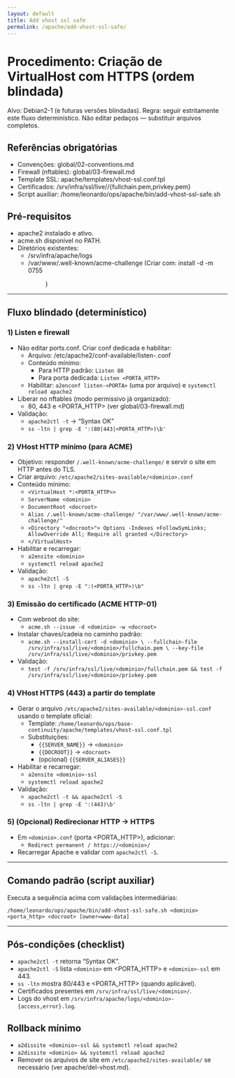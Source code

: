 ```yaml
---
layout: default
title: Add vhost ssl safe
permalink: /apache/add-vhost-ssl-safe/
---
```

# Procedimento: Criação de VirtualHost com HTTPS (ordem blindada)

Alvo: Debian2-1 (e futuras versões blindadas).
Regra: seguir estritamente este fluxo determinístico. Não editar pedaços — substituir arquivos completos.

## Referências obrigatórias
- Convenções: global/02-conventions.md
- Firewall (nftables): global/03-firewall.md
- Template SSL: apache/templates/vhost-ssl.conf.tpl
- Certificados: /srv/infra/ssl/live/<dominio>/{fullchain.pem,privkey.pem}
- Script auxiliar: /home/leonardo/ops/apache/bin/add-vhost-ssl-safe.sh

## Pré-requisitos
- apache2 instalado e ativo.
- acme.sh disponível no PATH.
- Diretórios existentes:
  - /srv/infra/apache/logs
  - /var/www/.well-known/acme-challenge
  (Criar com: install -d -m 0755 <dir>)

---

## Fluxo blindado (determinístico)

### 1) Listen e firewall
- Não editar ports.conf. Criar conf dedicada e habilitar:
  - Arquivo: /etc/apache2/conf-available/listen-<PORTA>.conf
  - Conteúdo mínimo:
    - Para HTTP padrão: `Listen 80`
    - Para porta dedicada: `Listen <PORTA_HTTP>`
  - Habilitar: `a2enconf listen-<PORTA>` (uma por arquivo) e `systemctl reload apache2`
- Liberar no nftables (modo permissivo já organizado):
  - 80, 443 e <PORTA_HTTP> (ver global/03-firewall.md)
- Validação:
  - `apache2ctl -t` → “Syntax OK”
  - `ss -ltn | grep -E ':(80|443|<PORTA_HTTP>)\b'`

### 2) VHost HTTP mínimo (para ACME)
- Objetivo: responder `/.well-known/acme-challenge/` e servir o site em HTTP antes do TLS.
- Criar arquivo: `/etc/apache2/sites-available/<dominio>.conf`
- Conteúdo mínimo:
  - `<VirtualHost *:<PORTA_HTTP>>`
  - `ServerName <dominio>`
  - `DocumentRoot <docroot>`
  - `Alias /.well-known/acme-challenge/ "/var/www/.well-known/acme-challenge/"`
  - `<Directory "<docroot>"> Options -Indexes +FollowSymLinks; AllowOverride All; Require all granted </Directory>`
  - `</VirtualHost>`
- Habilitar e recarregar:
  - `a2ensite <dominio>`
  - `systemctl reload apache2`
- Validação:
  - `apache2ctl -S`
  - `ss -ltn | grep -E ":(<PORTA_HTTP>)\b"`

### 3) Emissão do certificado (ACME HTTP-01)
- Com webroot do site:
  - `acme.sh --issue -d <dominio> -w <docroot>`
- Instalar chaves/cadeia no caminho padrão:
  - `acme.sh --install-cert -d <dominio> \
     --fullchain-file /srv/infra/ssl/live/<dominio>/fullchain.pem \
     --key-file       /srv/infra/ssl/live/<dominio>/privkey.pem`
- Validação:
  - `test -f /srv/infra/ssl/live/<dominio>/fullchain.pem && test -f /srv/infra/ssl/live/<dominio>/privkey.pem`

### 4) VHost HTTPS (443) a partir do template
- Gerar o arquivo `/etc/apache2/sites-available/<dominio>-ssl.conf` usando o template oficial:
  - Template: `/home/leonardo/ops/base-continuity/apache/templates/vhost-ssl.conf.tpl`
  - Substituições:
    - `{{SERVER_NAME}}` → `<dominio>`
    - `{{DOCROOT}}` → `<docroot>`
    - (opcional) `{{SERVER_ALIASES}}`
- Habilitar e recarregar:
  - `a2ensite <dominio>-ssl`
  - `systemctl reload apache2`
- Validação:
  - `apache2ctl -t && apache2ctl -S`
  - `ss -ltn | grep -E ':(443)\b'`

### 5) (Opcional) Redirecionar HTTP → HTTPS
- Em `<dominio>.conf` (porta <PORTA_HTTP>), adicionar:
  - `Redirect permanent / https://<dominio>/`
- Recarregar Apache e validar com `apache2ctl -S`.

---

## Comando padrão (script auxiliar)

Executa a sequência acima com validações intermediárias:

`/home/leonardo/ops/apache/bin/add-vhost-ssl-safe.sh <dominio> <porta_http> <docroot> [owner=www-data]`

---

## Pós-condições (checklist)
- `apache2ctl -t` retorna “Syntax OK”.
- `apache2ctl -S` lista `<dominio>` em <PORTA_HTTP> e `<dominio>-ssl` em 443.
- `ss -ltn` mostra 80/443 e <PORTA_HTTP> (quando aplicável).
- Certificados presentes em `/srv/infra/ssl/live/<dominio>/`.
- Logs do vhost em `/srv/infra/apache/logs/<dominio>-{access,error}.log`.

## Rollback mínimo
- `a2dissite <dominio>-ssl && systemctl reload apache2`
- `a2dissite <dominio> && systemctl reload apache2`
- Remover os arquivos de site em `/etc/apache2/sites-available/` se necessário (ver apache/del-vhost.md).

